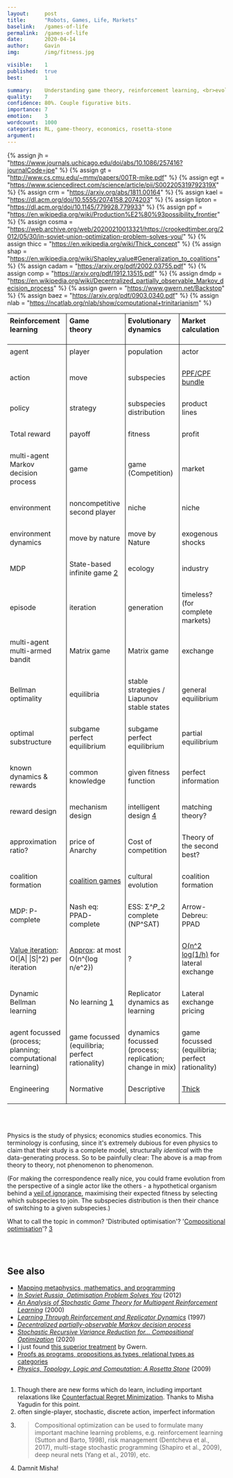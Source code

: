 ```yaml
---
layout: 	post
title: 		"Robots, Games, Life, Markets"
baselink:	/games-of-life
permalink:	/games-of-life
date:		2020-04-14
author:		Gavin   
img:		/img/fitness.jpg

visible:	1
published:	true
best: 		1

summary: 	Understanding game theory, reinforcement learning, <br>evolutionary dynamics, & economic calculation, with each other.
quality:    7
confidence:	80%. Couple figurative bits.
importance:	7
emotion:	3
wordcount:	1000
categories:	RL, game-theory, economics, rosetta-stone
argument:	
---
```


{%	assign jh = "https://www.journals.uchicago.edu/doi/abs/10.1086/257416?journalCode=jpe"	%}
{%	assign gt = "http://www.cs.cmu.edu/~mmv/papers/00TR-mike.pdf" 	%}
{%	assign egt = "https://www.sciencedirect.com/science/article/pii/S002205319792319X" 	%}
{%	assign crm = "https://arxiv.org/abs/1811.00164"	%}
{%	assign kael = "https://dl.acm.org/doi/10.5555/2074158.2074203"	%}
{%	assign lipton = "https://dl.acm.org/doi/10.1145/779928.779933"	%}
{%	assign ppf = "https://en.wikipedia.org/wiki/Production%E2%80%93possibility_frontier"		%}
{%	assign cosma = "https://web.archive.org/web/20200210013321/https://crookedtimber.org/2012/05/30/in-soviet-union-optimization-problem-solves-you/"	%}
{%	assign thicc = "https://en.wikipedia.org/wiki/Thick_concept"		%}
{%	assign shap = "https://en.wikipedia.org/wiki/Shapley_value#Generalization_to_coalitions"		%}
{%	assign cadam = "https://arxiv.org/pdf/2002.03755.pdf"		%}
{%	assign comp = "https://arxiv.org/pdf/1912.13515.pdf"		%}
{%	assign dmdp = "https://en.wikipedia.org/wiki/Decentralized_partially_observable_Markov_decision_process"	%}
{%	assign gwern = "https://www.gwern.net/Backstop"		%}
{%	assign baez = "https://arxiv.org/pdf/0903.0340.pdf"		%}
{%	assign nlab = "https://ncatlab.org/nlab/show/computational+trinitarianism"		%}


<style type="text/css">
	.tg {
		border-collapse:collapse;
		border-spacing: 50px 0;
	}
	td, th {
  		padding: 6px;
  		padding-bottom: 24px;
	}
	th {
		border-bottom: 1px solid; 

		text-align: left;
	}
	table th + th, td + td { 
		border-left: 1px solid; 
	}


</style>
<center>
<table class="tg">
  <tr>
    <th>Reinforcement<br>learning</th>
    <th>Game<br>theory</th>
    <th>Evolutionary dynamics</th>
    <th>Market<br>calculation</th>
  </tr>
<!--  -->
	<tr>
		<td>agent</td>
		<td>player</td>
		<td>population</td>
		<td>actor</td>
	</tr>
	<tr>
		<td>action </td>
		<td>move</td>
		<td>subspecies</td>
		<td><a href="{{ppf}}">PPF/CPF bundle</a></td>
	</tr>
	<tr>
		<td>policy </td>
		<td>strategy</td>
		<td>subspecies distribution</td>
		<td>product lines</td>
	</tr>
	<tr>
		<td>Total reward </td>
		<td>payoff</td>
		<td>fitness</td>
		<td> profit </td>
	</tr>
	<tr>
		<td>multi-agent Markov<br> decision process</td>
		<td>game</td>
		<td>game (Competition)</td>
		<td>market</td>
	</tr>
	<tr>
		<td>environment</td>
		<td>noncompetitive <br>second player</td>
		<td>niche</td>
		<td>niche  </td>
	</tr>
	<tr>
		<td>environment dynamics</td>
		<td>move by nature</td>
		<td>move by Nature</td>
		<td>exogenous shocks  </td>
	</tr>
	<tr>
		<td>MDP</td>
		<td>
			State-based infinite game 
			<a href="#fn:2" id="fnref:2">2</a>
		</td>
		<td>ecology</td>
		<td>industry  </td>
	</tr>
	<tr>
		<td>episode</td>
		<td>iteration</td>
		<td>generation</td>
		<td>timeless?<br> (for complete markets)  </td>
	</tr>
	<tr>
		<td>multi-agent multi-armed bandit</td>
		<td>Matrix game</td>
		<td>Matrix game</td>
		<td>exchange</td>
	</tr>
	<tr>
		<td>Bellman optimality</td>
		<td>equilibria</td>
		<td>stable strategies /<br>Liapunov stable states</td>
		<td>general equilibrium  </td>
	</tr>
	<tr>
		<td>optimal substructure</td>
		<td>subgame perfect <br>equilibrium</td>
		<td>subgame perfect <br>equilibrium</td>
		<td>partial equilibrium  </td>
	</tr>
	<tr>
		<td>known dynamics & rewards</td>
		<td>common knowledge</td>
		<td>given fitness function</td>
		<td>perfect information  </td>
	</tr>
	<tr>
		<td>reward design</td>
		<td>mechanism design</td>
		<td>
			intelligent design 
			<a href="#fn:4" id="fnref:4">4</a>
		</td>
		<td>matching theory?</td>
	</tr>
	<tr>
		<td>approximation ratio?</td>
		<td>price of Anarchy</td>
		<td>Cost of competition</td>
		<td>Theory of the second best?</td>
	</tr>
	<tr>
		<td>coalition formation</td>
		<td><a href="{{shap}}">coalition games</a></td>
		<td>cultural evolution</td>
		<td>coalition formation</td>
	</tr>
	<tr> <!-- N =|S|  and M = |A| -->
		<td>
			MDP: P-complete
		</td>
		<!--  -->
		<td>Nash eq: PPAD-complete</td>
		<!--  -->
		<td>ESS: Σ^𝑃_2 complete (NP^SAT)  </td>
		<!--  -->
		<td>Arrow-Debreu: PPAD  </td>
	</tr>
	<tr>
		<td>
			<a href="{{kael}}">Value iteration</a>: O(|A| |S|^2) per iteration
		</td>
		<td>
			<a href="{{lipton}}">Approx</a>: at most <br>O(n^{log n/e^2})  
		</td>
		<td>?</td>
		<td><a href="{{cosma}}">O(n^2 log(1/h)</a> for lateral exchange  </td>
	</tr>
	<tr>
		<td>Dynamic Bellman learning</td>
		<td>No learning 
			<a href="#fn:1" id="fnref:1">1</a>
		</td>
		<td>Replicator dynamics as learning</td>
		<td>Lateral exchange pricing </td>
	</tr>
	<tr>
		<td>agent focussed <br>(process; planning;<br> computational learning)</td>
		<td>game focussed <br>(equilibria; perfect rationality)</td>
		<td>dynamics focussed <br>(process; replication;<br> change in mix)</td>
		<td>game focussed <br>(equilibria; perfect rationality)</td>
	</tr>
	<tr>
		<td>Engineering</td>
		<td>Normative</td>
		<td>Descriptive</td>
		<td><a href="{{thicc}}">Thick</a></td>
	</tr>

</table>
</center>
<br><br>

Physics is the study of physics; economics studies economics. This terminology is confusing, since it's extremely dubious for even physics to claim that their study is a complete model, structurally _identical_ with the data-generating process. So to be painfully clear: The above is a map from theory to theory, not phenomenon to phenomenon.

(For making the correspondence really nice, you could frame evolution from the perspective of a single actor like the others - a hypothetical organism behind a <a href="{{jh}}">veil of ignorance</a>, maximising their expected fitness by selecting which subspecies to join. The subspecies distribution is then their chance of switching to a given subspecies.)
<br>

What to call the topic in common? 'Distributed optimisation'? '<a href="{{cadam}}">Compositional</a> <a href="{{comp}}">optimisation</a>'? <a href="#fn:3" id="fnref:3">3</a>

<br><br>


## See also

* <a href="/conversion">Mapping metaphysics, mathematics, and programming</a>
* _<a href="{{cosma}}">In Soviet Russia, Optimisation Problem Solves You</a>_ (2012)
* _<a href="{{gt}}">An Analysis of Stochastic Game Theory for Multiagent
Reinforcement Learning</a>_ (2000)
* _<a href="{{egt}}">Learning Through Reinforcement and Replicator Dynamics</a>_ (1997)
* _<a href="{{dmdp}}">Decentralized partially-observable Markov decision process</a>_
* _<a href="{{comp}}">Stochastic Recursive Variance Reduction for... Compositional Optimization</a>_ (2020)
* I just found <a href="{{gwern}}">this superior treatment</a> by Gwern.
* <a href="{{nlab}}">Proofs as programs, propositions as types, relational types as categories</a>
* _<a href="{{baez}}">Physics, Topology, Logic and Computation: A Rosetta Stone</a>_ (2009)
<br><br>




<div class="footnotes">

<ol>
    <!-- 1 -->
    <li class="footnote" id="fn:1">
    	Though there are new forms which do learn, including important relaxations like <a href="{{crm}}">Counterfactual Regret Minimization</a>. Thanks to Misha Yagudin for this point.
    </li>
<!--  -->
	<li class="footnote" id="fn:2">
    	often single-player, stochastic, discrete action, imperfect information
	</li>
<!--  -->
	<li class="footnote" id="fn:3">
		<blockquote>
			Compositional optimization can be used to formulate many important machine learning problems, e.g. reinforcement learning (Sutton and Barto, 1998), risk management (Dentcheva et al., 2017), multi-stage stochastic programming (Shapiro et al., 2009), deep neural nets (Yang et al., 2019), etc.
		</blockquote>
	</li>
<!--  -->
	<li class="footnote" id="fn:4">
		Damnit Misha!
	</li>
</ol>

</div>


<br><br>